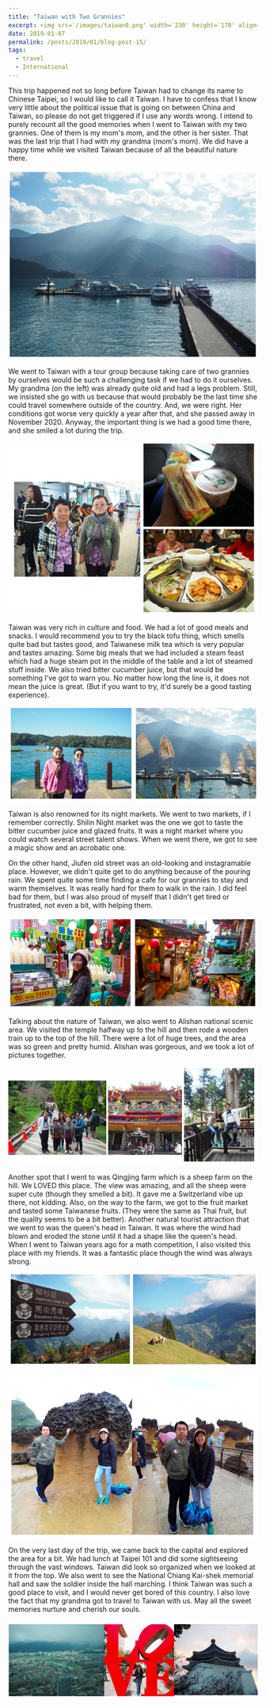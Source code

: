 ```yaml
---
title: "Taiwan with Two Grannies"
excerpt: <img src='/images/taiwan0.png' width='230' height='170' align="right" hspace="20"> This trip happened not so long before Taiwan had to change its name to Chinese Taipei, so I would like to still call it Taiwan. I have to confess that I know very little about the political issue that is going on between China and Taiwan, so please do not get triggered if I use any words wrong. I intend to purely recount all the good memories when I went to Taiwan with my two grannies. One of them is my mom's mom, and the other is her sister. That was the last trip that I had with my grandma (mom's mom). We did have a happy time while we visited Taiwan because of all the beautiful nature there. 
date: 2019-01-07
permalink: /posts/2019/01/blog-post-15/
tags:
  - travel
  - International
---
```


This trip happened not so long before Taiwan had to change its name to Chinese Taipei, so I would like to call it Taiwan. I have to confess that I know very little about the political issue that is going on between China and Taiwan, so please do not get triggered if I use any words wrong. I intend to purely recount all the good memories when I went to Taiwan with my two grannies. One of them is my mom's mom, and the other is her sister. That was the last trip that I had with my grandma (mom's mom). We did have a happy time while we visited Taiwan because of all the beautiful nature there. 

<p align="center">
  <img src="/images/taiwan0.png">
</p>

We went to Taiwan with a tour group because taking care of two grannies by ourselves would be such a challenging task if we had to do it ourselves. My grandma (on the left) was already quite old and had a legs problem. Still, we insisted she go with us because that would probably be the last time she could travel somewhere outside of the country. And, we were right. Her conditions got worse very quickly a year after that, and she passed away in November 2020. Anyway, the important thing is we had a good time there, and she smiled a lot during the trip. 


<p align="center">
  <img src="/images/taiwan1.png">
</p>

Taiwan was very rich in culture and food. We had a lot of good meals and snacks. I would recommend you to try the black tofu thing, which smells quite bad but tastes good, and Taiwanese milk tea which is very popular and tastes amazing. Some big meals that we had included a steam feast which had a huge steam pot in the middle of the table and a lot of steamed stuff inside. We also tried bitter cucumber juice, but that would be something I've got to warn you. No matter how long the line is, it does not mean the juice is great. (But if you want to try, it'd surely be a good tasting experience).


<p align="center">
  <img src="/images/taiwan2.png">
</p>

Taiwan is also renowned for its night markets. We went to two markets, if I remember correctly. Shilin Night market was the one we got to taste the bitter cucumber juice and glazed fruits. It was a night market where you could watch several street talent shows. When we went there, we got to see a magic show and an acrobatic one.

On the other hand, Jiufen old street was an old-looking and instagramable place. However, we didn't quite get to do anything because of the pouring rain. We spent quite some time finding a cafe for our grannies to stay and warm themselves. It was really hard for them to walk in the rain. I did feel bad for them, but I was also proud of myself that I didn't get tired or frustrated, not even a bit, with helping them. 


<p align="center">
  <img src="/images/taiwan3.png">
</p>

Talking about the nature of Taiwan, we also went to Alishan national scenic area. We visited the temple halfway up to the hill and then rode a wooden train up to the top of the hill. There were a lot of huge trees, and the area was so green and pretty humid. Alishan was gorgeous, and we took a lot of pictures together. 

<p align="center">
  <img src="/images/taiwan4.png">
</p>

Another spot that I went to was Qingjing farm which is a sheep farm on the hill. We LOVED this place. The view was amazing, and all the sheep were super cute (though they smelled a bit). It gave me a Switzerland vibe up there, not kidding. Also, on the way to the farm, we got to the fruit market and tasted some Taiwanese fruits. (They were the same as Thai fruit, but the quality seems to be a bit better). Another natural tourist attraction that we went to was the queen's head in Taiwan. It was where the wind had blown and eroded the stone until it had a shape like the queen's head. When I went to Taiwan years ago for a math competition, I also visited this place with my friends. It was a fantastic place though the wind was always strong.

<p align="center">
  <img src="/images/taiwan5.png">
</p>
<p align="center">
  <img src="/images/taiwan7.png">
</p>

On the very last day of the trip, we came back to the capital and explored the area for a bit. We had lunch at Taipei 101 and did some sightseeing through the vast windows. Taiwan did look so organized when we looked at it from the top. We also went to see the National Chiang Kai-shek memorial hall and saw the soldier inside the hall marching. I think Taiwan was such a good place to visit, and I would never get bored of this country. I also love the fact that my grandma got to travel to Taiwan with us. May all the sweet memories nurture and cherish our souls. 

<p align="center">
  <img src="/images/taiwan6.png">
</p>






